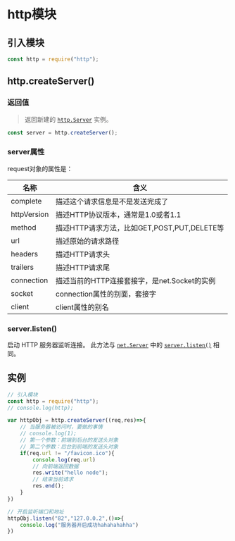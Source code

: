# http模块

## 引入模块

```js
const http = require("http");
```



## http.createServer()

### 返回值

> 返回新建的 [`http.Server`](http://nodejs.cn/s/jLiRTh) 实例。

```js
const server = http.createServer();
```

### server属性

request对象的属性是：

| 名称        | 含义                                         |
| ----------- | -------------------------------------------- |
| complete    | 描述这个请求信息是不是发送完成了             |
| httpVersion | 描述HTTP协议版本，通常是1.0或者1.1           |
| method      | 描述HTTP请求方法，比如GET,POST,PUT,DELETE等  |
| url         | 描述原始的请求路径                           |
| headers     | 描述HTTP请求头                               |
| trailers    | 描述HTTP请求尾                               |
| connection  | 描述当前的HTTP连接套接字，是net.Socket的实例 |
| socket      | connection属性的别面，套接字                 |
| client      | client属性的别名                             |



### server.listen()

启动 HTTP 服务器监听连接。 此方法与 [`net.Server`](http://nodejs.cn/s/gBYjux) 中的 [`server.listen()`](http://nodejs.cn/s/xGksiu) 相同。



## 实例

```js
// 引入模块
const http = require("http");
// console.log(http);

var httpObj = http.createServer((req,res)=>{
    // 当服务器被访问时，要做的事情
    // console.log(1);
    // 第一个参数：前端到后台的发送头对象
    // 第二个参数：后台到前端的发送头对象
    if(req.url != "/favicon.ico"){
        console.log(req.url)
        // 向前端返回数据
        res.write("hello node");
        // 结束当前请求
        res.end();
    }
})

// 开启监听端口和地址
httpObj.listen("82","127.0.0.2",()=>{
    console.log("服务器开启成功hahahahahha")
})
```





